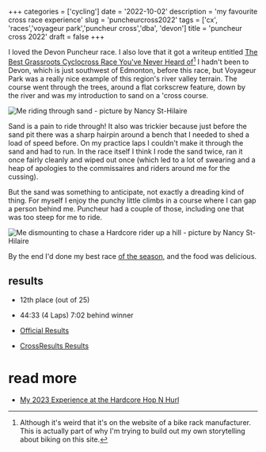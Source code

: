 +++
categories = ['cycling']
date = '2022-10-02'
description = 'my favourite cross race experience'
slug = 'puncheurcross2022'
tags = ['cx', 'races','voyageur park','puncheur cross','dba', 'devon']
title = 'puncheur cross 2022'
draft = false
+++

I loved the Devon Puncheur race. I also love that it got a writeup entitled [The Best Grassroots Cyclocross Race You've Never Heard of](https://www.swagman.ca/blogs/news/the-best-grassroots-cyclocross-race-you-ve-never-heard-of)[^1] I hadn't been to Devon, which is just southwest of Edmonton, before this race, but Voyageur Park was a really nice example of this region's river valley terrain. The course went through the trees, around a flat corkscrew feature, down by the river and was my introduction to sand on a 'cross course.

[^1]: Although it's weird that it's on the website of a bike rack manufacturer. This is actually part of why I'm trying to build out my own storytelling about biking on this site.

![Me riding through sand - picture by Nancy St-Hilaire](/puncheur22-5-sand.jpg)

Sand is a pain to ride through! It also was trickier because just before the sand pit there was a sharp hairpin around a bench that I needed to shed a load of speed before. On my practice laps I couldn't make it through the sand and had to run. In the race itself I think I rode the sand twice, ran it once fairly cleanly and wiped out once (which led to a lot of swearing and a heap of apologies to the commissaires and riders around me for the cussing).

But the sand was something to anticipate, not exactly a dreading kind of thing. For myself I enjoy the punchy little climbs in a course where I can gap a person behind me. Puncheur had a couple of those, including one that was too steep for me to ride.

![Me dismounting to chase a Hardcore rider up a hill - picture by Nancy St-Hilaire](/puncheur22-2-climb.jpg)

By the end I'd done my best race [of the season](../../bike/cxseason2022/), and the food was delicious.

## results

* 12th place (out of 25)
* 44:33 (4 Laps) 7:02 behind winner

* [Official Results](https://www.albertabicycle.ab.ca/uploads/files/Puncheur%20CX%20Results.pdf)
* [CrossResults Results](https://www.crossresults.com/race/11589)

# read more

* [My 2023 Experience at the Hardcore Hop N Hurl](../hopnhurl2023/)
